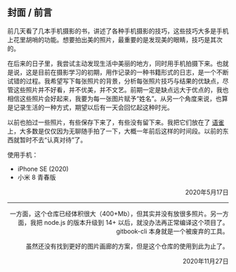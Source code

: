 ## 封面 / 前言

前几天看了几本手机摄影的书，讲述了各种手机摄影的技巧，这些技巧大多是手机上花里胡哨的功能。想要拍出美的照片，最重要的是发现美的眼睛，技巧是其次的。

在后来的日子里，我尝试主动发现生活中美丽的地方，同时用手机拍摄下来。也就是说，这是目前在摄影学习的初期，用作记录的一种书籍形式的日志，是一个不断试错的过程。我希望写下每张照片的背景，分析每张照片技巧与结果的优缺点，尽管这些照片并不好看，并不优美，并不文艺。前期一定是缺点远大于优点的，我也相信这些照片会好起来，我要为每一张图片赋予“姓名”。从另一个角度来说，也算是记录生活的一种方式，期望以后有一天会回忆起这种时光。

以前也拍过一些照片，有些保存下来了，有些没有留下来。我把它们放在了 [语雀](https://www.yuque.com/smallyu/notes) 上，大多数是仅仅因为无聊随手拍了一下，大概一年前后这样的时间段。以前的东西就暂时不去“认真对待”了。


使用手机：

- iPhone SE (2020)
- 小米 8 青春版

<div style="text-align:right;">
2020年5月17日
<div>

---


一方面，这个仓库已经体积很大（400+Mb），但其实并没有放很多照片。另一方面，我把 node.js 的版本升级到 14+ 以后，就没办法再正常编译这个项目了。gitbook-cli 本身就是一个被废弃的工具。

虽然还没有找到更好的图片画廊的方案，但是这个仓库的使用到此为止了。

<div style="text-align:right;">
2020年11月27日
<div>
